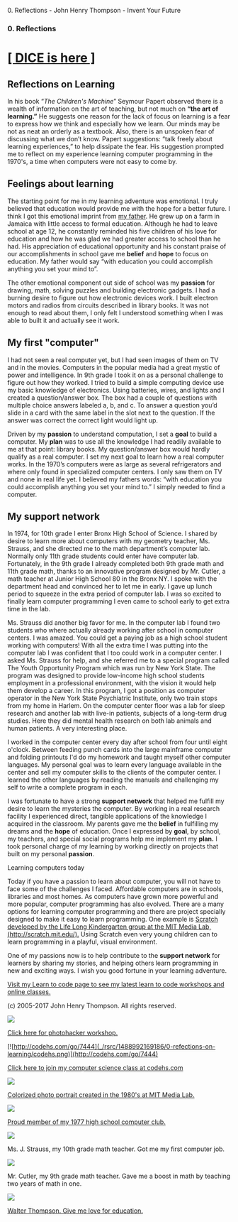 0\. Reflections - John Henry Thompson - Invent Your Future

### 0\. Reflections

# [\[ DICE is here \]](3-dice.html)

## Reflections on Learning

In his book “_The Children's Machine_” Seymour Papert observed there is a wealth of information on the art of teaching, but not much on **“the art of learning.”** He suggests one reason for the lack of focus on learning is a fear to express how we think and especially how we learn. Our minds may be not as neat an orderly as a textbook. Also, there is an unspoken fear of discussing what we don’t know. Papert suggestions: “talk freely about learning experiences,” to help dissipate the fear. His suggestion prompted me to reflect on my experience learning computer programming in the 1970's, a time when computers were not easy to come by.

## Feelings about learning

The starting point for me in my learning adventure was emotional. I truly believed that education would provide me with the hope for a better future. I think I got this emotional imprint from [my father](heros/walter-thompson-bio.html). He grew up on a farm in Jamaica with little access to formal education. Although he had to leave school at age 12, he constantly reminded his five children of his love for education and how he was glad we had greater access to school than he had. His appreciation of educational opportunity and his constant praise of our accomplishments in school gave me **belief** and **hope** to focus on education. My father would say “with education you could accomplish anything you set your mind to”.

The other emotional component out side of school was my **passion** for drawing, math, solving puzzles and building electronic gadgets. I had a burning desire to figure out how electronic devices work. I built electron motors and radios from circuits described in library books. It was not enough to read about them, I only felt I understood something when I was able to built it and actually see it work.

## My first "computer"

I had not seen a real computer yet, but I had seen images of them on TV and in the movies. Computers in the popular media had a great mystic of power and intelligence. In 9th grade I took it on as a personal challenge to figure out how they worked. I tried to build a simple computing device use my basic knowledge of electronics. Using batteries, wires, and lights and I created a question/answer box. The box had a couple of questions with multiple choice answers labeled a, b, and c. To answer a question you’d slide in a card with the same label in the slot next to the question. If the answer was correct the correct light would light up.

Driven by my **passion** to understand computation, I set a **goal** to build a computer. My **plan** was to use all the knowledge I had readily available to me at that point: library books. My question/answer box would hardly qualify as a real computer. I set my next goal to learn how a real computer works. In the 1970’s computers were as large as several refrigerators and where only found in specialized computer centers. I only saw them on TV and none in real life yet. I believed my fathers words: “with education you could accomplish anything you set your mind to.” I simply needed to find a computer.

## My support network

In 1974, for 10th grade I enter Bronx High School of Science. I shared by desire to learn more about computers with my geometry teacher, Ms. Strauss, and she directed me to the math department’s computer lab. Normally only 11th grade students could enter have computer lab. Fortunately, in the 9th grade I already completed both 9th grade math and 11th grade math, thanks to an innovative program designed by Mr. Cutler, a math teacher at Junior High School 80 in the Bronx NY. I spoke with the department head and convinced her to let me in early. I gave up lunch period to squeeze in the extra period of computer lab. I was so excited to finally learn computer programming I even came to school early to get extra time in the lab.

Ms. Strauss did another big favor for me. In the computer lab I found two students who where actually already working after school in computer centers. I was amazed. You could get a paying job as a high school student working with computers! With all the extra time I was putting into the computer lab I was confident that I too could work in a computer center. I asked Ms. Strauss for help, and she referred me to a special program called The Youth Opportunity Program which was run by New York State. The program was designed to provide low-income high school students employment in a professional environment, with the vision it would help them develop a career. In this program, I got a position as computer operator in the New York State Psychiatric Institute, only two train stops from my home in Harlem. On the computer center floor was a lab for sleep research and another lab with live-in patients, subjects of a long-term drug studies. Here they did mental health research on both lab animals and human patients. A very interesting place.

I worked in the computer center every day after school from four until eight o'clock. Between feeding punch cards into the large mainframe computer and folding printouts I'd do my homework and taught myself other computer languages. My personal goal was to learn every language available in the center and sell my computer skills to the clients of the computer center. I learned the other languages by reading the manuals and challenging my self to write a complete program in each.

I was fortunate to have a strong **support network** that helped me fulfill my desire to learn the mysteries the computer. By working in a real research facility I experienced direct, tangible applications of the knowledge I acquired in the classroom. My parents gave me the **belief** in fulfilling my dreams and the **hope** of education. Once I expressed by **goal**, by school, my teachers, and special social programs help me implement my **plan.** I took personal charge of my learning by working directly on projects that built on my personal **passion**.

Learning computers today

Today if you have a passion to learn about computer, you will not have to face some of the challenges I faced. Affordable computers are in schools, libraries and most homes. As computers have grown more powerful and more popular, computer programming has also evolved. There are a many options for learning computer programming and there are project specially designed to make it easy to learn programming. One example is [Scratch developed by the Life Long Kindergarten group at the MIT Media Lab, (http://scratch.mit.edu/).](http://scratch.mit.edu/) Using Scratch even very young children can to learn programming in a playful, visual environment.

One of my passions now is to help contribute to the **support network** for learners by sharing my stories, and helping others learn programming in new and exciting ways. I wish you good fortune in your learning adventure.

[Visit my Learn to code page to see my latest learn to code workshops and online classes.](learning-to-program.html)

(c) 2005-2017 John Henry Thompson. All rights reserved.

[![](_/rsrc/1488976239862/0-refections-on-learning/facebook-height=181&width=400.png)](http://www.johnhenrythompson.com/0-refections-on-learning/facebook.png?attredirects=0)

[Click here for photohacker workshop.](https://github.com/jht1900/photohacker)

[![http://codehs.com/go/7444](_/rsrc/1488992169186/0-refections-on-learning/codehs.png)](http://codehs.com/go/7444)

[Click here to join my computer science class at codehs.com](http://codehs.com/go/7444)

[![](_/rsrc/1295207567308/the-art-of-learning/reflections/colorized-jht-height=320&width=240.jpg)](http://www.johnhenrythompson.com/the-art-of-learning/reflections/colorized-jht.jpg?attredirects=0)

[Colorized photo portrait created in the 1980's at MIT Media Lab.](http://www.j4u2.com/jht/art1982.html)

[![](_/rsrc/1488992517046/0-refections-on-learning/Computer%20Club%20766x597-height=249&width=320.jpg)](http://www.johnhenrythompson.com/0-refections-on-learning/Computer%20Club%20766x597.jpg?attredirects=0)

[Proud member of my 1977 high school computer club.](http://bxscience.edu/index.jsp)

[![](_/rsrc/1488992789277/0-refections-on-learning/Ms.%20Straus-height=320&width=267.jpg)](http://www.johnhenrythompson.com/0-refections-on-learning/Ms.%20Straus.jpg?attredirects=0)

Ms. J. Strauss, my 10th grade math teacher. Got me my first computer job.

[![](_/rsrc/1488992852421/0-refections-on-learning/JHS80%20Mr.%20Cutler-height=320&width=253.jpg)](http://www.johnhenrythompson.com/0-refections-on-learning/JHS80%20Mr.%20Cutler.jpg?attredirects=0)

Mr. Cutler, my 9th grade math teacher. Gave me a boost in math by teaching two years of math in one.

[![](_/rsrc/1488993242362/0-refections-on-learning/Dad03-height=320&width=250.jpg)](http://www.johnhenrythompson.com/0-refections-on-learning/Dad03.jpg?attredirects=0)

[Walter Thompson. Give me love for education.](heros/walter-thompson-bio.html)
